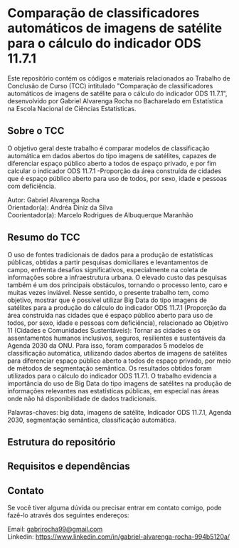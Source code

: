 # Comparação de classificadores automáticos de imagens de satélite para o cálculo do indicador ODS 11.7.1

Este repositório contém os códigos e materiais relacionados ao Trabalho de Conclusão de Curso (TCC) intitulado "Comparação de classificadores automáticos de imagens de satélite para o cálculo do indicador ODS 11.7.1", desenvolvido por Gabriel Alvarenga Rocha no Bacharelado em Estatística na Escola Nacional de Ciências Estatísticas.

## Sobre o TCC
O objetivo geral deste trabalho é comparar modelos de classificação
automática em dados abertos do tipo imagens de satélites, capazes de diferenciar
espaço público aberto a todos de espaço privado, e por fim calcular o indicador ODS
11.7.1 -Proporção da área construída de cidades que é espaço público aberto para uso de todos, por sexo, idade e pessoas com deficiência.

Autor: Gabriel Alvarenga Rocha \
Orientador(a): Andréa Diniz da Silva \
Coorientador(a): Marcelo Rodrigues de Albuquerque Maranhão

## Resumo do TCC
O uso de fontes tradicionais de dados para a produção de estatísticas públicas, obtidas a
partir pesquisas domiciliares e levantamentos de campo, enfrenta desafios significativos,
especialmente na coleta de informações sobre a infraestrutura urbana. O elevado custo
das pesquisas também é um dos principais obstáculos, tornando o processo lento, caro
e muitas vezes inviável. Nesse sentido, o presente trabalho tem, como objetivo, mostrar
que é possível utilizar Big Data do tipo imagens de satélites para a produção do cálculo
do indicador ODS 11.7.1 (Proporção da área construída nas cidades que é espaço público
aberto para uso de todos, por sexo, idade e pessoas com deficiência), relacionado ao
Objetivo 11 (Cidades e Comunidades Sustentáveis): Tornar as cidades e os assentamentos
humanos inclusivos, seguros, resilientes e sustentáveis da Agenda 2030 da ONU. Para
isso, foram comparados 5 modelos de classificação automática, utilizando dados abertos
de imagens de satélites para diferenciar espaço público aberto a todos de espaço privado,
por meio de métodos de segmentação semântica. Os resultados obtidos foram utilizados
para o cálculo do indicador ODS 11.7.1. O trabalho evidencia a importância do uso de Big
Data do tipo imagens de satélites na produção de informações relevantes nas estatísticas
públicas, em especial nas áreas onde não há disponibilidade de dados tradicionais. 

Palavras-chaves: big data, imagens de satélite, Indicador ODS 11.7.1, Agenda 2030,
segmentação semântica, classificação automática.

## Estrutura do repositório

## Requisitos e dependências

## Contato

Se você tiver alguma dúvida ou precisar entrar em contato comigo, pode fazê-lo através dos seguintes endereços:

Email: gabrirocha99@gmail.com \
Linkedin: https://www.linkedin.com/in/gabriel-alvarenga-rocha-994b5120a/ 
